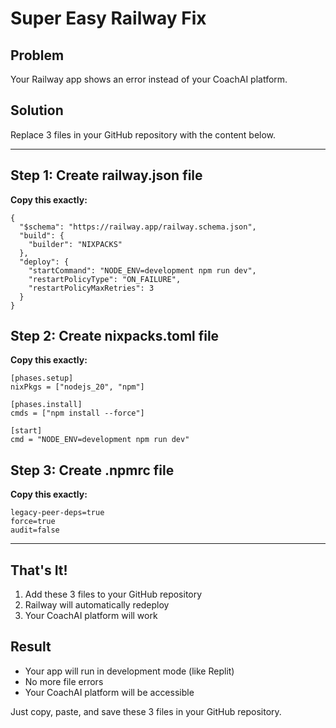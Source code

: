# Super Easy Railway Fix

## Problem
Your Railway app shows an error instead of your CoachAI platform.

## Solution
Replace 3 files in your GitHub repository with the content below.

---

## Step 1: Create railway.json file
**Copy this exactly:**
```
{
  "$schema": "https://railway.app/railway.schema.json",
  "build": {
    "builder": "NIXPACKS"
  },
  "deploy": {
    "startCommand": "NODE_ENV=development npm run dev",
    "restartPolicyType": "ON_FAILURE",
    "restartPolicyMaxRetries": 3
  }
}
```

## Step 2: Create nixpacks.toml file
**Copy this exactly:**
```
[phases.setup]
nixPkgs = ["nodejs_20", "npm"]

[phases.install]
cmds = ["npm install --force"]

[start]
cmd = "NODE_ENV=development npm run dev"
```

## Step 3: Create .npmrc file
**Copy this exactly:**
```
legacy-peer-deps=true
force=true
audit=false
```

---

## That's It!

1. Add these 3 files to your GitHub repository
2. Railway will automatically redeploy
3. Your CoachAI platform will work

## Result
- Your app will run in development mode (like Replit)
- No more file errors
- Your CoachAI platform will be accessible

Just copy, paste, and save these 3 files in your GitHub repository.